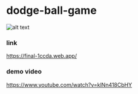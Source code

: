 # dodge-ball-game
![alt text]([http://url/to/img.png](https://github.com/gacu068/dodge-ball-game/blob/main/assets/source/picture/git1.png))

### link
https://final-1ccda.web.app/

### demo video
https://www.youtube.com/watch?v=klNn418CbHY
